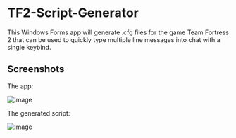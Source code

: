 # TF2-Script-Generator
This Windows Forms app will generate .cfg files for the game Team Fortress 2 that can be used to quickly type multiple line messages into chat with a single keybind.

## Screenshots
The app:

![image](https://user-images.githubusercontent.com/24709296/129402818-3c9fa701-a2c4-4cab-a96f-35269010ebbc.png)

The generated script:

![image](https://user-images.githubusercontent.com/24709296/129402865-037f71a8-4372-42c7-b4ec-edabcb626181.png)
